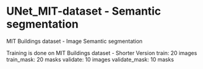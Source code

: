 # UNet_MIT-dataset  - Semantic segmentation

MIT Buildings dataset - Image Semantic segmentation

Training is done on MIT Buildings dataset - Shorter Version 
train: 20 images
train_mask: 20 masks
validate: 10 images
validate_mask: 10 masks
